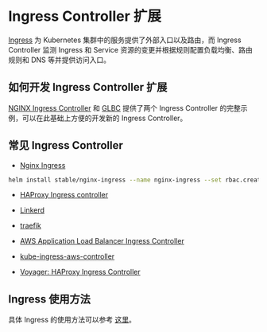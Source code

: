 # Ingress Controller 扩展

[Ingress](../concepts/ingress.md) 为 Kubernetes 集群中的服务提供了外部入口以及路由，而 Ingress Controller 监测 Ingress 和 Service 资源的变更并根据规则配置负载均衡、路由规则和 DNS 等并提供访问入口。

## 如何开发 Ingress Controller 扩展

[NGINX Ingress Controller](https://github.com/kubernetes/ingress-nginx) 和 [GLBC](https://github.com/kubernetes/ingress-gce) 提供了两个 Ingress Controller 的完整示例，可以在此基础上方便的开发新的 Ingress Controller。

## 常见 Ingress Controller

* [Nginx Ingress](https://github.com/kubernetes/ingress-nginx)

```sh
helm install stable/nginx-ingress --name nginx-ingress --set rbac.create=true
```

* [HAProxy Ingress controller](https://github.com/jcmoraisjr/haproxy-ingress)

* [Linkerd](https://linkerd.io/config/0.9.1/linkerd/index.html#ingress-identifier)

* [traefik](https://docs.traefik.io/configuration/backends/kubernetes/)

* [AWS Application Load Balancer Ingress Controller](https://github.com/coreos/alb-ingress-controller)

* [kube-ingress-aws-controller](https://github.com/zalando-incubator/kube-ingress-aws-controller)

* [Voyager: HAProxy Ingress Controller](https://github.com/appscode/voyager)

## Ingress 使用方法

具体 Ingress 的使用方法可以参考 [这里](../concepts/ingress.md)。
